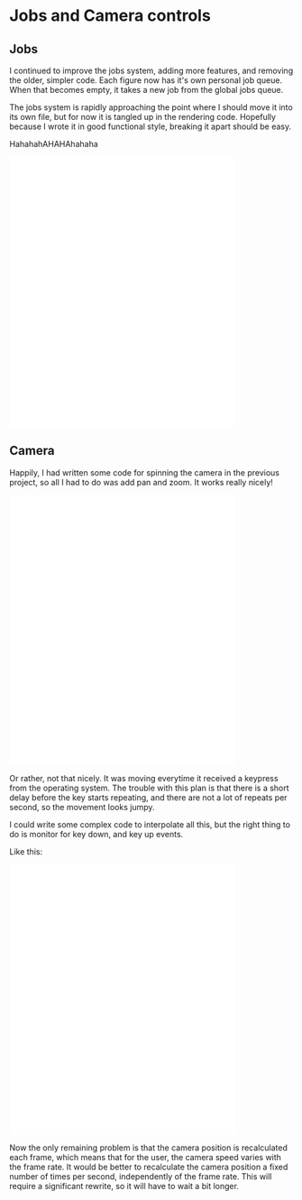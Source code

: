# Jobs and Camera controls

## Jobs

I continued to improve the jobs system, adding more features, and removing the older, simpler code.  Each figure now has it's own personal job queue.  When that becomes empty, it takes a new job from the global jobs queue.

The jobs system is rapidly approaching the point where I should move it into its own file, but for now it is tangled up in the rendering code.  Hopefully because I wrote it in good functional style, breaking it apart should be easy.

HahahahAHAHAhahaha

<embed src="2pickingup.mov" width="400" height="480" controller="true">

## Camera

Happily, I had written some code for spinning the camera in the previous project, so all I had to do was add pan and zoom.  It works really nicely!

<embed src="2camera.mov" width="400" height="480" controller="true">

Or rather, not that nicely.  It was moving everytime it received a keypress from the operating system.  The trouble with this plan is that there is a short delay before the key starts repeating, and there are not a lot of repeats per second, so the movement looks jumpy.

I could write some complex code to interpolate all this, but the right thing to do is monitor for key down, and key up events.

Like this:

<embed src="2smoothcamera.mov" width="400" height="480" controller="true">

Now the only remaining problem is that the camera position is recalculated each frame, which means that for the user, the camera speed varies with the frame rate.  It would be better to recalculate the camera position a fixed number of times per second, independently of the frame rate.  This will require a significant rewrite, so it will have to wait a bit longer.
